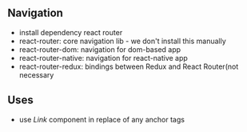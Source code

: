 ## Navigation

- install dependency react router
- react-router: core navigation lib - we don't install this manually
- react-router-dom: navigation for dom-based app
- react-router-native: navigation for react-native app
- react-router-redux: bindings between Redux and React Router(not necessary

## Uses

- use _Link_ component in replace of any anchor tags
